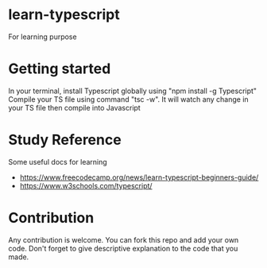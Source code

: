 # learn-typescript
For learning purpose

# Getting started
In your terminal, install Typescript globally using "npm install -g Typescript"
Compile your TS file using command "tsc -w". It will watch any change in your TS file then compile into Javascript

# Study Reference 
Some useful docs for learning
  - https://www.freecodecamp.org/news/learn-typescript-beginners-guide/
  - https://www.w3schools.com/typescript/
  
# Contribution
Any contribution is welcome. 
You can fork this repo and add your own code. 
Don't forget to give descriptive explanation to the code that you made.
